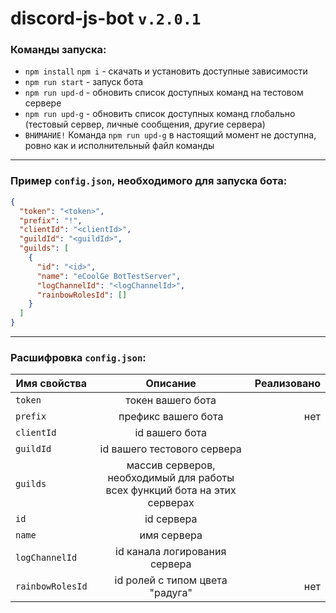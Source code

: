 # discord-js-bot `v.2.0.1`

### Команды запуска:

* `npm install` `npm i` - скачать и установить доступные зависимости
* `npm run start` - запуск бота
* `npm run upd-d` - обновить список доступных команд на тестовом сервере
* `npm run upd-g` - обновить список доступных команд глобально (тестовый сервер, личные сообщения, другие сервера)
* `ВНИМАНИЕ!` Команда `npm run upd-g` в настоящий момент не доступна, ровно как и исполнительный файл команды

___

### Пример `config.json`, необходимого для запуска бота:

```json
{
  "token": "<token>",
  "prefix": "!",
  "clientId": "<clientId>",
  "guildId": "<guildId>",
  "guilds": [
    {
      "id": "<id>",
      "name": "eCoolGe BotTestServer",
      "logChannelId": "<logChannelId>",
      "rainbowRolesId": []
    }
  ]
}
```

___

### Расшифровка `config.json`:

| Имя свойства     |                                  Описание                                  | Реализовано |
|------------------|:--------------------------------------------------------------------------:|------------:|
| `token`          |                             токен вашего бота                              |             |
| `prefix`         |                            префикс вашего бота                             |         нет |
| `clientId`       |                               id вашего бота                               |             |
| `guildId`        |                        id вашего тестового сервера                         |             |
| `guilds`         | массив серверов, необходимый для работы всех функций бота на этих серверах |             |
| `id`             |                                 id сервера                                 |             |
| `name`           |                                имя сервера                                 |             |
| `logChannelId`   |                       id канала логирования сервера                        |             |
| `rainbowRolesId` |                      id ролей с типом цвета "радуга"                       |         нет |





